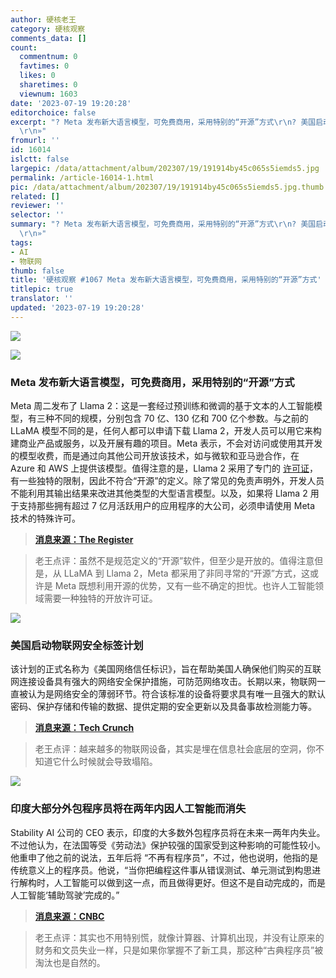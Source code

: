 ```yaml
---
author: 硬核老王
category: 硬核观察
comments_data: []
count:
  commentnum: 0
  favtimes: 0
  likes: 0
  sharetimes: 0
  viewnum: 1603
date: '2023-07-19 19:20:28'
editorchoice: false
excerpt: "? Meta 发布新大语言模型，可免费商用，采用特别的“开源”方式\r\n? 美国启动物联网安全标签计划\r\n? 印度大部分外包程序员将在两年内因人工智能而消失\r\n»
  \r\n»"
fromurl: ''
id: 16014
islctt: false
largepic: /data/attachment/album/202307/19/191914by45c065s5iemds5.jpg
permalink: /article-16014-1.html
pic: /data/attachment/album/202307/19/191914by45c065s5iemds5.jpg.thumb.jpg
related: []
reviewer: ''
selector: ''
summary: "? Meta 发布新大语言模型，可免费商用，采用特别的“开源”方式\r\n? 美国启动物联网安全标签计划\r\n? 印度大部分外包程序员将在两年内因人工智能而消失\r\n»
  \r\n»"
tags:
- AI
- 物联网
thumb: false
title: '硬核观察 #1067 Meta 发布新大语言模型，可免费商用，采用特别的“开源”方式'
titlepic: true
translator: ''
updated: '2023-07-19 19:20:28'
---
```


![](/data/attachment/album/202307/19/191914by45c065s5iemds5.jpg)


![](/data/attachment/album/202307/19/191926bqbebwo2baobodw2.jpg)


### Meta 发布新大语言模型，可免费商用，采用特别的“开源”方式


Meta 周二发布了 Llama 2：这是一套经过预训练和微调的基于文本的人工智能模型，有三种不同的规模，分别包含 70 亿、130 亿和 700 亿个参数。与之前的 LLaMA 模型不同的是，任何人都可以申请下载 Llama 2，开发人员可以用它来构建商业产品或服务，以及开展有趣的项目。Meta 表示，不会对访问或使用其开发的模型收费，而是通过向其他公司开放该技术，如与微软和亚马逊合作，在 Azure 和 AWS 上提供该模型。值得注意的是，Llama 2 采用了专门的 [许可证](https://github.com/facebookresearch/llama/blob/main/LICENSE)，有一些独特的限制，因此不符合“开源”的定义。除了常见的免责声明外，开发人员不能利用其输出结果来改进其他类型的大型语言模型。以及，如果将 Llama 2 用于支持那些拥有超过 7 亿月活跃用户的应用程序的大公司，必须申请使用 Meta 技术的特殊许可。



> 
> **[消息来源：The Register](https://www.theregister.com/2023/07/19/meta_llama_2/)**
> 
> 
> 



> 
> 老王点评：虽然不是规范定义的“开源”软件，但至少是开放的。值得注意但是，从 LLaMA 到 Llama 2，Meta 都采用了非同寻常的“开源”方式，这或许是 Meta 既想利用开源的优势，又有一些不确定的担忧。也许人工智能领域需要一种独特的开放许可证。
> 
> 
> 


![](/data/attachment/album/202307/19/191942msyywl0xtr22nxty.jpg)


### 美国启动物联网安全标签计划


该计划的正式名称为《美国网络信任标识》，旨在帮助美国人确保他们购买的互联网连接设备具有强大的网络安全保护措施，可防范网络攻击。长期以来，物联网一直被认为是网络安全的薄弱环节。符合该标准的设备将要求具有唯一且强大的默认密码、保护存储和传输的数据、提供定期的安全更新以及具备事故检测能力等。



> 
> **[消息来源：Tech Crunch](https://techcrunch.com/2023/07/18/us-government-launches-the-cyber-trust-mark-its-long-awaited-iot-security-labeling-program/)**
> 
> 
> 



> 
> 老王点评：越来越多的物联网设备，其实是埋在信息社会底层的空洞，你不知道它什么时候就会导致塌陷。
> 
> 
> 


![](/data/attachment/album/202307/19/191959c9mycqdlz0ixxc0w.jpg)


### 印度大部分外包程序员将在两年内因人工智能而消失


Stability AI 公司的 CEO 表示，印度的大多数外包程序员将在未来一两年内失业。不过他认为，在法国等受《劳动法》保护较强的国家受到这种影响的可能性较小。他重申了他之前的说法，五年后将 “不再有程序员”，不过，他也说明，他指的是传统意义上的程序员。他说，“当你把编程这件事从错误测试、单元测试到构思进行解构时，人工智能可以做到这一点，而且做得更好。但这不是自动完成的，而是人工智能‘辅助驾驶’完成的。”



> 
> **[消息来源：CNBC](https://www.cnbc.com/2023/07/18/stability-ai-ceo-most-outsourced-coders-in-india-will-go-in-2-years.html)**
> 
> 
> 



> 
> 老王点评：其实也不用特别慌，就像计算器、计算机出现，并没有让原来的财务和文员失业一样，只是如果你掌握不了新工具，那这种“古典程序员”被淘汰也是自然的。
> 
> 
>